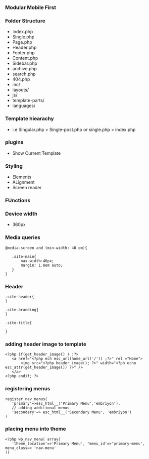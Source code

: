 
### Modular Mobile First 

### Folder Structure
- Index.php
- Single.php
- Page.php
- Header.php
- Footer.php
- Content.php
- Sidebar.php
- archive.php
- search.php
- 404.php
- inc/
- layouts/
- js/
- template-parts/
- languages/

### Template hiearachy
- i.e Singular.php > Single-post.php or single.php > index.php

### plugins
- Show Current Template

### Styling 
- Elements
- ALignment
- Screen reader

### FUnctions


###  Device width
- 360px

### Media queries
 ```
 @media-screen and (min-width: 40 em){

 	.site-main{
 		max-width:40px;
 		margin: 1.8em auto;
 	}
 }
 ```

 ### Header

 ```
 .site-header{
 }

 .site-branding{
 }

 .site-title{

 }
 ```

 ### adding header image to template
 ```
 <?php if(get_header_image() ) :?>
 	<a href="<?php ech esc_url(home_url('/')) ;?>" rel ="Home">
		<img src="<?php header_image(); ?>" width="<?ph echo esc_attr(get_header_image()) ?>" />	
 	</a>
 <?php endif; ?>
 ```

 ### registering menus
 ```
 register_nav_menus(
	'primary'=>esc_html__('Primary Menu','embriyon'),
	// adding additional menus
	'secondary'=> esc_html__('Secondary Menu', 'embriyon')
 )
 ```

 ### placing menu into theme
 ```
 <?php wp_nav_menu( array(
	'theme_location'=>'Primary Menu', 'menu_id'=>'primary-menu', menu_class=> 'nav-menu'
 )) 